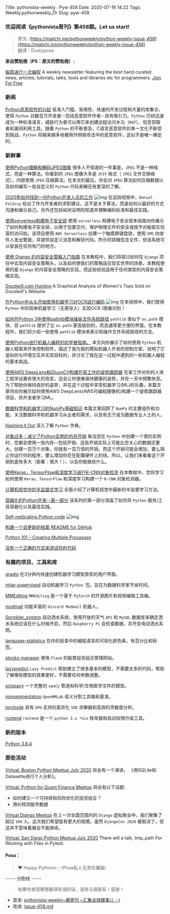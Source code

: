 Title: pythonista-weekly : Pyw 458
Date: 2020-07-16 14:22
Tags: Weekly,pythonweekly,Zh 
Slug: pyw-458

### 欢迎阅读《pythonista周刊》第458期。Let us start!


>原文: [https://mailchi.mp/pythonweekly/python-weekly-issue-458](https://mailchi.mp/pythonweekly/python-weekly-issue-458)  
>翻译：Dustyposa

**来自赞助商（PS：原文的赞助商）:** 

[每周进行一次编程](https://pythonweekly.us2.list-manage.com/track/click?u=e2e180baf855ac797ef407fc7&id=6df46e32b7&e=57c131a127)
A weekly newsletter featuring the best hand curated news, articles, tutorials, talks, tools and libraries etc for programmers. [Join For Free](https://pythonweekly.us2.list-manage.com/track/click?u=e2e180baf855ac797ef407fc7&id=36d17c6ec8&e=57c131a127)



### 新闻

[Python恶意软件的兴起](https://pythonweekly.us2.list-manage.com/track/click?u=e2e180baf855ac797ef407fc7&id=606eb039dd&e=57c131a127)
低准入门槛、易用性、快速的开发过程和大量的库集合，使得 `Python` 对数百万开发者--包括恶意软件作者--具有吸引力。`Python` 已经迅速成为一种标准语言，威胁行为者可以用它来创建远程访问木马（`RAT`）、信息窃取者和漏洞利用工具。随着 `Python` 的不断普及，C语言恶意软件的单一文化不断受到挑战，`Python` 将越来越多地被用作网络攻击中的恶意软件，这似乎是唯一确定的。



### 新鲜事

[使用Python理解和解码JPEG图像](https://pythonweekly.us2.list-manage.com/track/click?u=e2e180baf855ac797ef407fc7&id=8d5f1d4f36&e=57c131a127)
很多人不知道的一件事是，`JPEG` 不是一种格式，而是一种算法。你看到的 `JPEG` 图像大多是 `JFIF` 格式（ `JPEG` 文件交换格式），内部使用 `JPEG` 压缩算法。在本文的最后，你会对 `JPEG` 算法如何压缩数据以及如何编写一些自定义的 `Python` 代码来解压有更深的了解。

[2020年如何找到一份Python开发人员的工作](https://pythonweekly.us2.list-manage.com/track/click?u=e2e180baf855ac797ef407fc7&id=100dbb446f&e=57c131a127) ![img](https://mcusercontent.com/e2e180baf855ac797ef407fc7/images/af76283a-6e65-436c-967a-900427cf6399.png)
在这段视频中，`Daniel Feldroy` 给出了作为开发者的求职建议。这不是关于算法，而是如何以最好的方式沟通和展示自己。另外还包括如何证明你知道并理解编码标准和最佳实践。

[使用serverless构建电子安全锁](https://pythonweekly.us2.list-manage.com/track/click?u=e2e180baf855ac797ef407fc7&id=298ee1c3cf&e=57c131a127)
使用 `serverless` 构建电子安全锁本指南向你展示了如何构建电子安全锁，以用于包裹交付、保护物理文件的安全或授予对秘密实验室的访问权。该项目使用 `AWS Serverless` 创建一个触摸屏键盘锁，使用 `SMS` 向收件人发出警报，并提供自定义消息和解锁代码。所示的锁箱包含文件，但该系统可以安装在任何有门的地方。

[使用 Django 的内容安全策略入门指南](https://pythonweekly.us2.list-manage.com/track/click?u=e2e180baf855ac797ef407fc7&id=6593884eab&e=57c131a127)
在本教程中，我们将探讨如何在 `Django` 项目中实现内容安全策略头，以及如何使我们的策略适应现实世界的场景。本教程使用的是 `Django` 的内容安全策略的实现，但这些经验适用于任何类型的内容安全策略实现。

[Goodwill.com Hunting](https://pythonweekly.us2.list-manage.com/track/click?u=e2e180baf855ac797ef407fc7&id=7fa1c62acb&e=57c131a127)
A Graphical Analysis of Women's Tops Sold on Goodwill's Website.

[在Python中从头开始使用机器学习对OCR进行编码](https://pythonweekly.us2.list-manage.com/track/click?u=e2e180baf855ac797ef407fc7&id=495cec070c&e=57c131a127) ![img](https://mcusercontent.com/e2e180baf855ac797ef407fc7/images/af76283a-6e65-436c-967a-900427cf6399.png)
在本视频中，我们使用 `Python` 中的简单机器学习（无需导入）实现OCR /图像识别！

[如何在Python 3中使用pathlib模块操纵文件系统路径](https://pythonweekly.us2.list-manage.com/track/click?u=e2e180baf855ac797ef407fc7&id=d6e1390f88&e=57c131a127)
`pathlib` 类似于 `os.path` 模块，但 `pathlib` 提供了比 `os.path` 更高级别的，而且通常更方便的界面。在本教程中，我们将介绍一些使用 `pathlib` 模块来表示和操作文件系统路径的方法。

[使用Python进行机器人编程的初学者指南。](https://pythonweekly.us2.list-manage.com/track/click?u=e2e180baf855ac797ef407fc7&id=fae491b75d&e=57c131a127)
本文向你展示了如何使用 `Python` 机器人框架来开发控制软件，描述了我为我的模拟机器人开发的控制方案，说明了它是如何与环境交互并实现目标的，并讨论了我在这一过程中遇到的一些机器人编程的基本挑战。

[使用AWS DeepLens和GluonCV构建在家工作的姿势跟踪器](https://pythonweekly.us2.list-manage.com/track/click?u=e2e180baf855ac797ef407fc7&id=cb1ce4f9e0&e=57c131a127)
在家工作对你的人体工程学设置有很大的改变，这会让你很难保持健康的姿势，并在一天中频繁休息。为了帮助你保持良好的姿势，并在这个过程中享受机器学习(ML)的乐趣，本篇文章将向你展示如何使用AWS DeepLens(AWS可编程摄像机)构建一个姿势跟踪器项目，供开发者学习ML。

[数据科学和机器学习的NumPy基础知识](https://pythonweekly.us2.list-manage.com/track/click?u=e2e180baf855ac797ef407fc7&id=2838683395&e=57c131a127)
本篇文章回顾了 `NumPy` 的主要组件和功能，关注数据科学和机器学习从业者的需求，以及有志于成为数据专业人士的人。

[Hashing it Out](https://pythonweekly.us2.list-manage.com/track/click?u=e2e180baf855ac797ef407fc7&id=1afd256a8e&e=57c131a127)
深入了解 `Python` 字典。

[对象过多：减少了Python实例的内存开销](https://pythonweekly.us2.list-manage.com/track/click?u=e2e180baf855ac797ef407fc7&id=d4a110ba75&e=57c131a127)
每当您在 `Python` 中创建一个类的实例时，您都会使用一些内存--包括开销，这些开销实际上可能比您关心的数据还要大。创建一百万个对象，你就有一百万倍的开销。而这个开销可能会增加，要么阻止你运行你的程序，要么增加你花在配置硬件上的钱。所以，让我们来看看这个开销到底有多大（偷看：很大！），以及你能做些什么。

[使用Keras，TensorFlow和深度学习进行R-CNN对象检测](https://pythonweekly.us2.list-manage.com/track/click?u=e2e180baf855ac797ef407fc7&id=b07dc2891f&e=57c131a127)
在本教程中，您将学习如何使用 `Keras、TensorFlow` 和深度学习构建一个 `R-CNN` 对象检测器。

[计算机视觉中的半监督式学习](https://pythonweekly.us2.list-manage.com/track/click?u=e2e180baf855ac797ef407fc7&id=3983165209&e=57c131a127)
全面介绍了计算机视觉中最新的半监督学习方法。

[容器化的Python开发--第一部分](https://pythonweekly.us2.list-manage.com/track/click?u=e2e180baf855ac797ef407fc7&id=2c36d4f4c5&e=57c131a127)
该系列的第一部分涵盖了如何将 `Python` 服务/工具容器化以及最佳实践。

[Self-replicating Python code](https://pythonweekly.us2.list-manage.com/track/click?u=e2e180baf855ac797ef407fc7&id=57845f24cd&e=57c131a127) ![img](https://mcusercontent.com/e2e180baf855ac797ef407fc7/images/af76283a-6e65-436c-967a-900427cf6399.png)

[构建一个自更新的档案 README for GitHub](https://pythonweekly.us2.list-manage.com/track/click?u=e2e180baf855ac797ef407fc7&id=58dabfc6fb&e=57c131a127)

[Python 101 – Creating Multiple Processes](https://pythonweekly.us2.list-manage.com/track/click?u=e2e180baf855ac797ef407fc7&id=ed9aed49e0&e=57c131a127)

[没有一个正确的方式来测试你的代码](https://pythonweekly.us2.list-manage.com/track/click?u=e2e180baf855ac797ef407fc7&id=9018e68c4d&e=57c131a127)



### 有趣的项目、工具和库


[gradio](https://pythonweekly.us2.list-manage.com/track/click?u=e2e180baf855ac797ef407fc7&id=c59745e9ba&e=57c131a127)
在3分钟内快速创建机器学习模型原型的用户界面。

[mljar-supervised](https://pythonweekly.us2.list-manage.com/track/click?u=e2e180baf855ac797ef407fc7&id=4c75b001df&e=57c131a127)
自动机器学习 `Python `包，旨在为数据科学家节省时间。

[MMEditing](https://pythonweekly.us2.list-manage.com/track/click?u=e2e180baf855ac797ef407fc7&id=a423e28c30&e=57c131a127) 
`MMEditing` 是一个基于 `PyTorch` 的开源图片和视频编辑工具箱。

[modmail](https://pythonweekly.us2.list-manage.com/track/click?u=e2e180baf855ac797ef407fc7&id=4bebb8e7e7&e=57c131a127)
功能丰富的 `discord Modmail` 机器人。

[Sprinkler_system](https://pythonweekly.us2.list-manage.com/track/click?u=e2e180baf855ac797ef407fc7&id=668c306140&e=57c131a127)
自动洒水系统，使用开放的天气 `API` 和 `MySQL` 数据库来确定洒水系统应该在什么时候开启，然后 `Raspberry Pi` 会检查数据，并开启电动洒水系统。 

[language-statistics](https://pythonweekly.us2.list-manage.com/track/click?u=e2e180baf855ac797ef407fc7&id=045c546fd2&e=57c131a127)
在你的目录中的编程语言的可视化颜色条，有百分比和标签。

[stocks-manager](https://pythonweekly.us2.list-manage.com/track/click?u=e2e180baf855ac797ef407fc7&id=985c0d06c2&e=57c131a127)
使用 `Flask` 的股票投资组合管理网站。

[lazypredict](https://pythonweekly.us2.list-manage.com/track/click?u=e2e180baf855ac797ef407fc7&id=c038fa9071&e=57c131a127)
`Lazy Predict` 帮助建立了很多基本的模型，不需要太多的代码，帮助了解哪些模型的效果更好，不需要任何参数调整。

[scispacy](https://pythonweekly.us2.list-manage.com/track/click?u=e2e180baf855ac797ef407fc7&id=7bd134ef18&e=57c131a127)
一个完整的 `spaCy` 管道和科学/生物医学文件的模型。

[mmsegmentation](https://pythonweekly.us2.list-manage.com/track/click?u=e2e180baf855ac797ef407fc7&id=c41378d225&e=57c131a127)
`OpenMMLab` 语义分割工具箱和基准。

[torchsde](https://pythonweekly.us2.list-manage.com/track/click?u=e2e180baf855ac797ef407fc7&id=08153b116f&e=57c131a127)
具有 `GPU` 支持的差异化 `SDE` 求解器和高效的灵敏度分析。

[rootend](https://pythonweekly.us2.list-manage.com/track/click?u=e2e180baf855ac797ef407fc7&id=ca0f55f9ac&e=57c131a127)
`rootend` 是一个 `python 3.x *nix` 枚举器和自动权限升级工具。



### 新的版本

[Python 3.8.4](https://pythonweekly.us2.list-manage.com/track/click?u=e2e180baf855ac797ef407fc7&id=8a7dc4f79d&e=57c131a127)



### 那些活动

[Virtual: Boston Python Meetup July 2020](https://pythonweekly.us2.list-manage.com/track/click?u=e2e180baf855ac797ef407fc7&id=9a7dfeb62e&e=57c131a127)
将会有一个演讲， 《用SQLite和Datasette进行个人分析》。

[Virtual: Python for Quant Finance Meetup](https://pythonweekly.us2.list-manage.com/track/click?u=e2e180baf855ac797ef407fc7&id=f56990dc2c&e=57c131a127)
将会有以下话题:

- 如何建立一个可持续和风险优化的投资组合？
- 用AI预测股市数据


[Virtual Django Meetup](https://pythonweekly.us2.list-manage.com/track/click?u=e2e180baf855ac797ef407fc7&id=59b415a8db&e=57c131a127)
在上一次全国范围内的 `Django` 虚拟聚会中，我们聚集了超过 `160` 人。这次我们希望能有更大的规模。虽然 `DjangoCon 2020` 被取消了，但这并不意味着展会不能继续。

[Virtual: San Diego Python Meetup July 2020](https://pythonweekly.us2.list-manage.com/track/click?u=e2e180baf855ac797ef407fc7&id=026cc71658&e=57c131a127)
There will a talk, tmp_path For Working with Files in Pytest.

#### Posa：

> ❤️ Happy Pythonic ;-(Posa私人无责任播报)  


----- 分割线 -----

> 如果你发现哪里翻译有误的话，请务与我联系！感谢！




- 首发: [pythonista-weekly~蠎周刊 ~汇集全球蠎事儿 ;-)](http://weekly.pychina.org/python-weekly/pyw-458.html)
- 改进: [issue-458.md](https://github.com/PyChina/weekly/blob/master/content/python-weekly/issue%23458.md)

